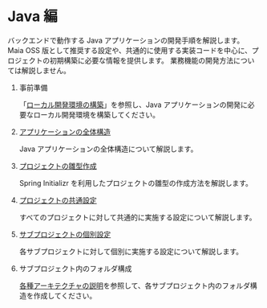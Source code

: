 # Java 編

バックエンドで動作する Java アプリケーションの開発手順を解説します。
Maia OSS 版として推奨する設定や、共通的に使用する実装コードを中心に、プロジェクトの初期構築に必要な情報を提供します。
業務機能の開発方法については解説しません。

1. 事前準備

    「[ローカル開発環境の構築](../../how-to-develop/local-environment/index.md)」を参照し、Java アプリケーションの開発に必要なローカル開発環境を構築してください。

1. [アプリケーションの全体構造](./application-structure.md)

    Java アプリケーションの全体構造について解説します。

1. [プロジェクトの雛型作成](./create-project.md)

    Spring Initializr を利用したプロジェクトの雛型の作成方法を解説します。

1. [プロジェクトの共通設定](./common-project-settings.md)

    すべてのプロジェクトに対して共通的に実施する設定について解説します。

1. [サブプロジェクトの個別設定](./subproject-settings.md)

    各サブプロジェクトに対して個別に実施する設定について解説します。

1. サブプロジェクト内のフォルダ構成

    [各種アーキテクチャの説明](../../../app-architecture/index.md)を参照して、各サブプロジェクト内のフォルダ構造を作成してください。
